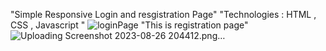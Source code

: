 "Simple Responsive Login and resgistration Page"
"Technologies : HTML , CSS , Javascript "
![loginPage](https://github.com/KeshavJha1310/login-Reg-page/assets/124581153/7fe28d15-d346-454f-99d3-a663771e85e8)
"This is registration page"
![Uploading Screenshot 2023-08-26 204412.png…]()
